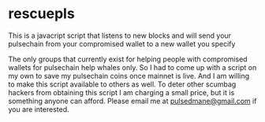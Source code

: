 # rescuepls
This is a javacript script that listens to new blocks and will send your pulsechain from your compromised wallet to a new wallet you specify

The only groups that currently exist for helping people with compromised wallets for pulsechain help whales only. So I had to come up with a script on my own to save my pulsechain coins once mainnet is live. And I am willing to make this script available to others as well. To deter other scumbag hackers from obtaining this script I am charging a small price, but it is something anyone can afford. Please email me at pulsedmane@gmail.com if you are interested.
